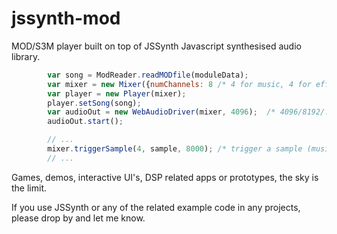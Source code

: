 jssynth-mod
===========

MOD/S3M player built on top of JSSynth Javascript synthesised audio library.

```JavaScript
        var song = ModReader.readMODfile(moduleData);
        var mixer = new Mixer({numChannels: 8 /* 4 for music, 4 for effects */ });
        var player = new Player(mixer);
        player.setSong(song);
        var audioOut = new WebAudioDriver(mixer, 4096);  /* 4096/8192/.. = buffer size */
        audioOut.start();

        // ...
        mixer.triggerSample(4, sample, 8000); /* trigger a sample (music is still playing) */
        // ...
```

Games, demos, interactive UI's, DSP related apps or prototypes, the sky is the limit.

If you use JSSynth or any of the related example code in any projects, please drop by and let 
me know.

